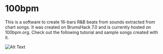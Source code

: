 # 100bpm

This is a software to create 16-bars R&B beats from sounds extracted from chart songs. It was created on BrumsHack 7.0 and is currently hosted on 100bpm.org. Check out the following tutorial and sample songs created with it.

![Alt Text](https://github.com/kaya3/100bpm/blob/master/100bpmtutorial.gif)
